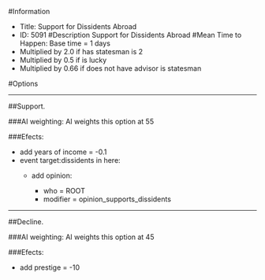 #Information
 - Title: Support for Dissidents Abroad
 - ID: 5091
#Description
Support for Dissidents Abroad
#Mean Time to Happen:
Base time = 1 days
 - Multiplied by 2.0 if has statesman is 2
 - Multiplied by 0.5 if is lucky
 - Multiplied by 0.66 if does not have advisor is statesman

#Options

___
##Support.

###AI weighting:
AI weights this option at 55


###Efects:<ul><li>add years of income = -0.1</li><li>event target:dissidents in here:</li><ul><li>add opinion:</li><ul><li>who = ROOT</li><li>modifier = opinion_supports_dissidents</li></ul></ul></ul>

___
##Decline.

###AI weighting:
AI weights this option at 45


###Efects:<ul><li>add prestige = -10</li></ul>

